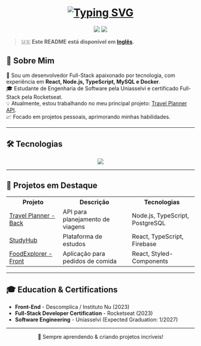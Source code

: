 <h1 align="center">
  <a href="https://git.io/typing-svg">
    <img src="https://readme-typing-svg.herokuapp.com?font=Fira+Code&size=35&pause=1000&color=8079F7&center=true&width=600&lines=Olá%2C+seja+bem-vindo+ao+meu+GitHub!;Eu+sou+Leonardo+Policarpo!;Prazer+em+conhecer+você!" alt="Typing SVG" />
  </a>
</h1>

<p align="center">
  <a href="mailto:leonardo.dumont@hotmail.com"><img src="https://img.shields.io/badge/-Email-%23333?style=for-the-badge&logo=gmail&logoColor=white"></a>
  <a href="https://www.linkedin.com/in/leonardodumont/" target="_blank"><img src="https://img.shields.io/badge/-LinkedIn-%230077B5?style=for-the-badge&logo=linkedin&logoColor=white"></a> 
</p>

> 🇺🇸 **Este README está disponível em [Inglês](./README.md).**

## 🚀 Sobre Mim
🔭 Sou um desenvolvedor Full-Stack apaixonado por tecnologia, com experiência em **React, Node.js, TypeScript, MySQL e Docker**.  
🎓 Estudante de Engenharia de Software pela Uniasselvi e certificado Full-Stack pela Rocketseat.  
💡 Atualmente, estou trabalhando no meu principal projeto: [Travel Planner API](https://github.com/leonardopolicarpo/travel-planner-api).  
📈 Focado em projetos pessoais, aprimorando minhas habilidades.  

---

## 🛠 Tecnologias
<p align="center">
  <img src="https://skillicons.dev/icons?i=html,css,js,ts,react,nodejs,mysql,postgres,docker,python,c,aws,nginx" />
</p>

---

## 📌 Projetos em Destaque  
<table align="center">
  <tr>
    <th>Projeto</th>
    <th>Descrição</th>
    <th>Tecnologias</th>
  </tr>
  <tr>
    <td><a href="https://github.com/leonardopolicarpo/travel-planner-api">Travel Planner - Back</a></td>
    <td>API para planejamento de viagens</td>
    <td>Node.js, TypeScript, PostgreSQL</td>
  </tr>
  <tr>
    <td><a href="https://github.com/leonardopolicarpo/study-hub-front">StudyHub</a></td>
    <td>Plataforma de estudos</td>
    <td>React, TypeScript, Firebase</td>
  </tr>
  <tr>
    <td><a href="https://github.com/leonardopolicarpo/foodexplorer-front">FoodExplorer - Front</a></td>
    <td>Aplicação para pedidos de comida</td>
    <td>React, Styled-Components</td>
  </tr>
</table>

---

## 🎓 Education & Certifications
- **Front-End** - Descomplica / Instituto Nu (2023)
- **Full-Stack Developer Certification** - Rocketseat (2023)
- **Software Engineering** - Uniasselvi (Expected Graduation: 1/2027)

---
<p align="center">
  🚀 Sempre aprendendo & criando projetos incríveis!
</p>
